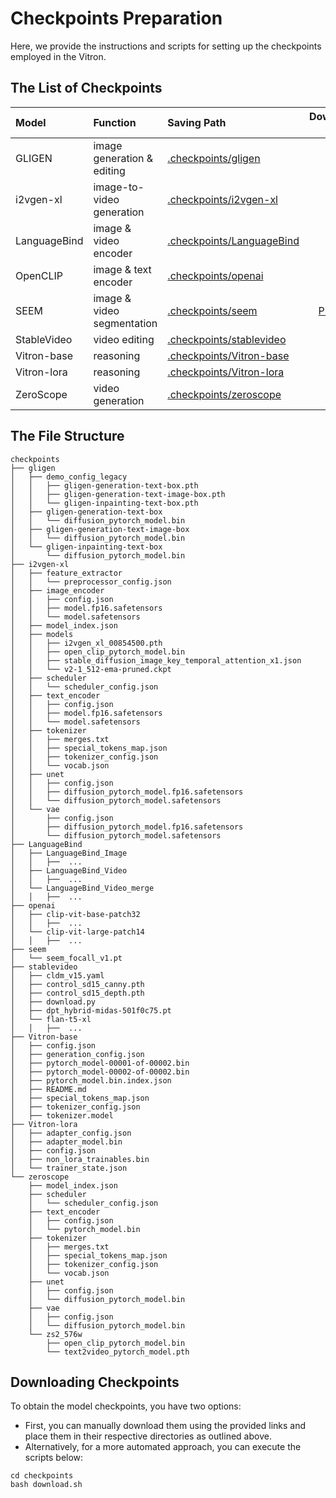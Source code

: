 #  Checkpoints Preparation
Here, we provide the instructions and scripts for setting up the checkpoints employed in the Vitron.


## The List of Checkpoints

| Model  | Function  | Saving Path | Downloading Link |
| :------- |:---------------| :-----|  :-----:|
| GLIGEN   | image generation & editing | [.checkpoints/gligen](.checkpints/gligen) | [Link](https://github.com/gligen/GLIGEN) |
| i2vgen-xl     | image-to-video generation        |   [.checkpoints/i2vgen-xl](.checkpints/i2vgen-xl) | [Link](https://huggingface.co/ali-vilab) |
| LanguageBind | image & video encoder        |    [.checkpoints/LanguageBind](.checkpints/LanguageBind) | [Link](https://github.com/PKU-YuanGroup/LanguageBind) |
| OpenCLIP | image & text encoder        |    [.checkpoints/openai](.checkpints/openai)|[Link](https://huggingface.co/openai) |
| SEEM | image & video segmentation        |    [.checkpoints/seem](.checkpints/seem) | [Preparing]() |
| StableVideo | video editing        |    [.checkpoints/stablevideo](.checkpints/stablevideo) | [Link](https://github.com/rese1f/StableVideo) |
| Vitron-base |   reasoning      |    [.checkpoints/Vitron-base](.checkpints/Vitron-base)| [Link](https://huggingface.co/Vitron/vitron-base) |
| Vitron-lora | reasoning       |    [.checkpoints/Vitron-lora](.checkpints/Vitron-lora)| [[Link](https://huggingface.co/Vitron/vitron-lora)] |
| ZeroScope | video generation       |    [.checkpoints/zeroscope](.checkpints/zeroscope) | [Link](https://huggingface.co/cerspense/zeroscope_v2_576w) |




## The File Structure

```
checkpoints
├── gligen
│   ├── demo_config_legacy
│   │   ├── gligen-generation-text-box.pth
│   │   ├── gligen-generation-text-image-box.pth
│   │   └── gligen-inpainting-text-box.pth
│   ├── gligen-generation-text-box
│   │   └── diffusion_pytorch_model.bin
│   ├── gligen-generation-text-image-box
│   │   └── diffusion_pytorch_model.bin
│   └── gligen-inpainting-text-box
│       └── diffusion_pytorch_model.bin
├── i2vgen-xl
│   ├── feature_extractor
│   │   └── preprocessor_config.json
│   ├── image_encoder
│   │   ├── config.json
│   │   ├── model.fp16.safetensors
│   │   └── model.safetensors
│   ├── model_index.json
│   ├── models
│   │   ├── i2vgen_xl_00854500.pth
│   │   ├── open_clip_pytorch_model.bin
│   │   ├── stable_diffusion_image_key_temporal_attention_x1.json
│   │   └── v2-1_512-ema-pruned.ckpt
│   ├── scheduler
│   │   └── scheduler_config.json
│   ├── text_encoder
│   │   ├── config.json
│   │   ├── model.fp16.safetensors
│   │   └── model.safetensors
│   ├── tokenizer
│   │   ├── merges.txt
│   │   ├── special_tokens_map.json
│   │   ├── tokenizer_config.json
│   │   └── vocab.json
│   ├── unet
│   │   ├── config.json
│   │   ├── diffusion_pytorch_model.fp16.safetensors
│   │   └── diffusion_pytorch_model.safetensors
│   └── vae
│       ├── config.json
│       ├── diffusion_pytorch_model.fp16.safetensors
│       └── diffusion_pytorch_model.safetensors
├── LanguageBind
│   ├── LanguageBind_Image
│   │   ├──  ...
│   ├── LanguageBind_Video
│   │   ├──  ...
│   └── LanguageBind_Video_merge
│   │   ├──  ...
├── openai
│   ├── clip-vit-base-patch32
│   │   ├──  ...
│   └── clip-vit-large-patch14
│   │   ├──  ...
├── seem
│   └── seem_focall_v1.pt
├── stablevideo
│   ├── cldm_v15.yaml
│   ├── control_sd15_canny.pth
│   ├── control_sd15_depth.pth
│   ├── download.py
│   ├── dpt_hybrid-midas-501f0c75.pt
│   └── flan-t5-xl
│   │   ├──  ...
├── Vitron-base
│   ├── config.json
│   ├── generation_config.json
│   ├── pytorch_model-00001-of-00002.bin
│   ├── pytorch_model-00002-of-00002.bin
│   ├── pytorch_model.bin.index.json
│   ├── README.md
│   ├── special_tokens_map.json
│   ├── tokenizer_config.json
│   ├── tokenizer.model
├── Vitron-lora
│   ├── adapter_config.json
│   ├── adapter_model.bin
│   ├── config.json
│   ├── non_lora_trainables.bin
│   └── trainer_state.json
└── zeroscope
    ├── model_index.json
    ├── scheduler
    │   └── scheduler_config.json
    ├── text_encoder
    │   ├── config.json
    │   └── pytorch_model.bin
    ├── tokenizer
    │   ├── merges.txt
    │   ├── special_tokens_map.json
    │   ├── tokenizer_config.json
    │   └── vocab.json
    ├── unet
    │   ├── config.json
    │   └── diffusion_pytorch_model.bin
    ├── vae
    │   ├── config.json
    │   └── diffusion_pytorch_model.bin
    └── zs2_576w
        ├── open_clip_pytorch_model.bin
        └── text2video_pytorch_model.pth
```


## Downloading Checkpoints

To obtain the model checkpoints, you have two options: 
- First, you can manually download them using the provided links and place them in their respective directories as outlined above. 
- Alternatively, for a more automated approach, you can execute the scripts below:

```
cd checkpoints
bash download.sh
```